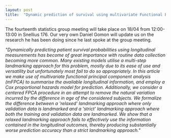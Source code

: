 ```yaml
---
layout: post
title:  "Dynamic prediction of survival using multivariate Functional Principal Component Analysis: a strict landmarking approach (Daniel Gomon)"
---
```


The fourteenth statistics group meeting will take place on 18/04 from 12:00-13:00 in Snellius 176. 
Our very own Daniel Gomon will update us on the research he has been doing since he last spoke at the group meeting. 

<em>
"Dynamically predicting patient survival probabilities using longitudinal measurements has become of great importance with routine data collection becoming more common. Many existing models utilise a multi-step landmarking approach for this problem, mostly due to its ease of use and versatility but unfortunately most fail to do so appropriately. In this article we make use of multivariate functional principal component analysis (mFPCA) to summarise the available longitudinal information, and employ a Cox proportional hazards model for prediction. Additionally, we consider a centered FPCA procedure in an attempt to remove the natural variation incurred by the difference in age of the considered subjects. We formalize the difference between a 'relaxed' landmarking approach where only validation data is landmarked and a 'strict' landmarking approach where both the training and validation data are landmarked. We show that a relaxed landmarking approach fails to effectively use the information contained in the longitudinal outcomes, thereby producing substantially worse prediction accuracy than a strict landmarking approach."
</em>
